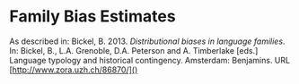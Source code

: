 # Family Bias Estimates

As described in: Bickel, B. 2013. *Distributional biases in language families*. In: Bickel, B., L.A. Grenoble, D.A. Peterson and A. Timberlake [eds.] Language typology and historical contingency. Amsterdam: Benjamins. URL [http://www.zora.uzh.ch/86870/]()

